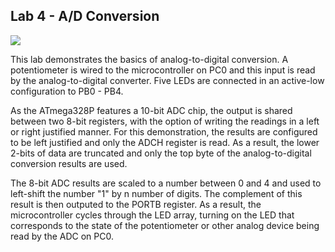 ## Lab 4 - A/D Conversion

![](https://github.com/ethanmarkowski/MEMS1049_MechatronicsLabs/blob/master/Lab4_AD-Conversion/Lab%204%20-%20Demo.gif)

This lab demonstrates the basics of analog-to-digital conversion. A potentiometer is wired to the microcontroller on PC0 and this input is read by the analog-to-digital converter. Five LEDs are connected in an active-low configuration to PB0 - PB4. 

As the ATmega328P features a 10-bit ADC chip, the output is shared between two 8-bit registers, with the option of writing the readings in a left or right justified manner. For this demonstration, the results are configured to be left justified and only the ADCH register is read. As a result, the lower 2-bits of data are truncated and only the top byte of the analog-to-digital conversion results are used.

The 8-bit ADC results are scaled to a number between 0 and 4 and used to left-shift the number "1" by n number of digits. The complement of this result is then outputed to the PORTB register. As a result, the microcontroller cycles through the LED array, turning on the LED that corresponds to the state of the potentiometer or other analog device being read by the ADC on PC0.
